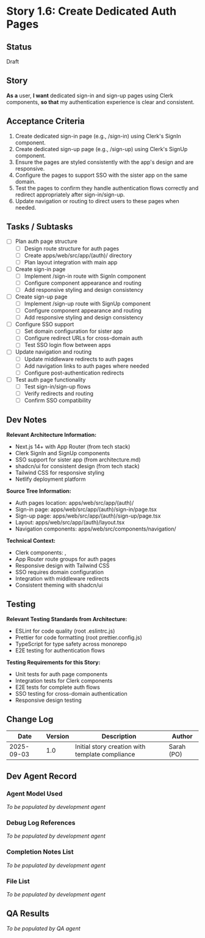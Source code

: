 # Story 1.6: Create Dedicated Auth Pages

## Status
Draft

## Story
**As a** user,
**I want** dedicated sign-in and sign-up pages using Clerk components,
**so that** my authentication experience is clear and consistent.

## Acceptance Criteria
1. Create dedicated sign-in page (e.g., /sign-in) using Clerk's SignIn component.
2. Create dedicated sign-up page (e.g., /sign-up) using Clerk's SignUp component.
3. Ensure the pages are styled consistently with the app's design and are responsive.
4. Configure the pages to support SSO with the sister app on the same domain.
5. Test the pages to confirm they handle authentication flows correctly and redirect appropriately after sign-in/sign-up.
6. Update navigation or routing to direct users to these pages when needed.

## Tasks / Subtasks
- [ ] Plan auth page structure
  - [ ] Design route structure for auth pages
  - [ ] Create apps/web/src/app/(auth)/ directory
  - [ ] Plan layout integration with main app
- [ ] Create sign-in page
  - [ ] Implement /sign-in route with SignIn component
  - [ ] Configure component appearance and routing
  - [ ] Add responsive styling and design consistency
- [ ] Create sign-up page
  - [ ] Implement /sign-up route with SignUp component
  - [ ] Configure component appearance and routing
  - [ ] Add responsive styling and design consistency
- [ ] Configure SSO support
  - [ ] Set domain configuration for sister app
  - [ ] Configure redirect URLs for cross-domain auth
  - [ ] Test SSO login flow between apps
- [ ] Update navigation and routing
  - [ ] Update middleware redirects to auth pages
  - [ ] Add navigation links to auth pages where needed
  - [ ] Configure post-authentication redirects
- [ ] Test auth page functionality
  - [ ] Test sign-in/sign-up flows
  - [ ] Verify redirects and routing
  - [ ] Confirm SSO compatibility

## Dev Notes
**Relevant Architecture Information:**
- Next.js 14+ with App Router (from tech stack)
- Clerk SignIn and SignUp components
- SSO support for sister app (from architecture.md)
- shadcn/ui for consistent design (from tech stack)
- Tailwind CSS for responsive styling
- Netlify deployment platform

**Source Tree Information:**
- Auth pages location: apps/web/src/app/(auth)/
- Sign-in page: apps/web/src/app/(auth)/sign-in/page.tsx
- Sign-up page: apps/web/src/app/(auth)/sign-up/page.tsx
- Layout: apps/web/src/app/(auth)/layout.tsx
- Navigation components: apps/web/src/components/navigation/

**Technical Context:**
- Clerk components: <SignIn />, <SignUp />
- App Router route groups for auth pages
- Responsive design with Tailwind CSS
- SSO requires domain configuration
- Integration with middleware redirects
- Consistent theming with shadcn/ui

## Testing
**Relevant Testing Standards from Architecture:**
- ESLint for code quality (root .eslintrc.js)
- Prettier for code formatting (root prettier.config.js)
- TypeScript for type safety across monorepo
- E2E testing for authentication flows

**Testing Requirements for this Story:**
- Unit tests for auth page components
- Integration tests for Clerk components
- E2E tests for complete auth flows
- SSO testing for cross-domain authentication
- Responsive design testing

## Change Log
| Date | Version | Description | Author |
|------|---------|-------------|--------|
| 2025-09-03 | 1.0 | Initial story creation with template compliance | Sarah (PO) |

## Dev Agent Record
### Agent Model Used
*To be populated by development agent*

### Debug Log References
*To be populated by development agent*

### Completion Notes List
*To be populated by development agent*

### File List
*To be populated by development agent*

## QA Results
*To be populated by QA agent*
